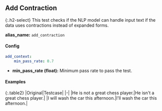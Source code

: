 
## Add Contraction

<div class="main-docs" markdown="1"><div class="h3-box" markdown="1">

{:.h2-select}
This test checks if the NLP model can handle input text if the data uses contractions instead of expanded forms.

**alias_name:** `add_contraction`

</div><div class="h3-box" markdown="1">

#### Config
```yaml
add_context:
    min_pass_rate: 0.7
```
- **min_pass_rate (float):** Minimum pass rate to pass the test.

#### Examples

{:.table2}
|Original|Testcase|
|-|
|He is not a great chess player.|He isn't a great chess player.|
|I will wash the car this afternoon.|I'll wash the car this afternoon.|


</div></div>